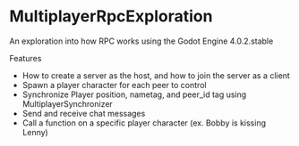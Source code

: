 # MultiplayerRpcExploration
An exploration into how RPC works using the Godot Engine 4.0.2.stable

Features
- How to create a server as the host, and how to join the server as a client
- Spawn a player character for each peer to control
- Synchronize Player position, nametag, and peer_id tag using MultiplayerSynchronizer
- Send and receive chat messages
- Call a function on a specific player character (ex. Bobby is kissing Lenny)
